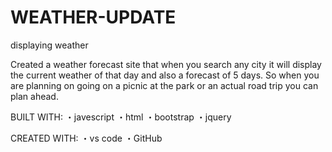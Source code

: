 # WEATHER-UPDATE
displaying weather

Created a weather forecast site that when you search any city it will display the current weather of that day and also a forecast of 5 days. So when you are planning on going on a picnic at the park or an actual road trip you can plan ahead.

BUILT WITH:
・javescript
・html
・bootstrap
・jquery

CREATED WITH:
・vs code
・GitHub

